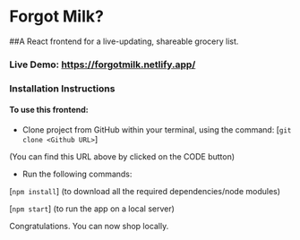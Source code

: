 # Forgot Milk?
##A React frontend for a live-updating, shareable grocery list. 

### Live Demo: https://forgotmilk.netlify.app/

### Installation Instructions

#### To use this frontend:

* Clone project from GitHub within your terminal, using the command: [`git clone <Github URL>`]

(You can find this URL above by clicked on the CODE button)


* Run the following commands: 

[`npm install`] (to download all the required dependencies/node modules)

[`npm start`] (to run the app on a local server)

Congratulations. You can now shop locally. 
